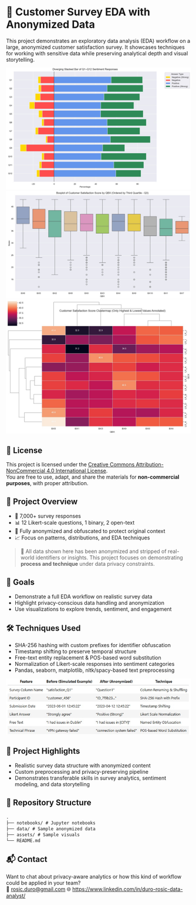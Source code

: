 # 🔐 Customer Survey EDA with Anonymized Data

This project demonstrates an exploratory data analysis (EDA) workflow on a large, anonymized customer satisfaction survey. It showcases techniques for working with sensitive data while preserving analytical depth and visual storytelling.

![DivergingStackedBar](assets/SampleVisual_SentimentResponseDivergingStackedBar.jpg)
![Boxplot](assets/SampleVisual_ScoreBoxplot.jpg)
![Clustermap](assets/SampleVisual_ScoreClustermap.jpg)

## 📄 License

This project is licensed under the [Creative Commons Attribution-NonCommercial 4.0 International License](https://creativecommons.org/licenses/by-nc/4.0/).  
You are free to use, adapt, and share the materials for **non-commercial purposes**, with proper attribution.

## 🧾 Project Overview

- 💬 7,000+ survey responses
- 📊 12 Likert-scale questions, 1 binary, 2 open-text
- 🧼 Fully anonymized and obfuscated to protect original context
- 📈 Focus on patterns, distributions, and EDA techniques

> 🚨 All data shown here has been anonymized and stripped of real-world identifiers or insights. This project focuses on demonstrating **process and technique** under data privacy constraints.

## 🧪 Goals

- Demonstrate a full EDA workflow on realistic survey data
- Highlight privacy-conscious data handling and anonymization
- Use visualizations to explore trends, sentiment, and engagement

## 🛠️ Techniques Used

- SHA-256 hashing with custom prefixes for identifier obfuscation
- Timestamp shifting to preserve temporal structure
- Free-text entity replacement & POS-based word substitution
- Normalization of Likert-scale responses into sentiment categories
- Pandas, seaborn, matplotlib, nltk/spacy-based text preprocessing

![anon-before-after-table](assets/anon-before-after-table.jpg)

## 🎯 Project Highlights

- Realistic survey data structure with anonymized content
- Custom preprocessing and privacy-preserving pipeline
- Demonstrates transferable skills in survey analytics, sentiment modeling, and data storytelling

## 📂 Repository Structure

```plaintext
.
├── notebooks/ # Jupyter notebooks
├── data/ # Sample anonymized data
├── assets/ # Sample visuals
└── README.md
```

## 📬 Contact

Want to chat about privacy-aware analytics or how this kind of workflow could be applied in your team?  
📧 rosic.duro@gmail.com
🌐 https://www.linkedin.com/in/duro-rosic-data-analyst/